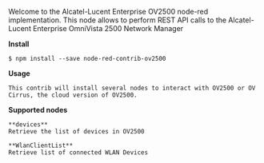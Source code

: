 
Welcome to the Alcatel-Lucent Enterprise OV2500 node-red implementation.
This node allows to perform REST API calls to the Alcatel-Lucent Enterprise OmniVista 2500 Network Manager

**Install**

`$ npm install --save node-red-contrib-ov2500`

**Usage**

 

```
This contrib will install several nodes to interact with OV2500 or OV Cirrus, the cloud version of OV2500. 

```

**Supported nodes**

```
**devices**
Retrieve the list of devices in OV2500
```
```
**WlanClientList** 
Retrieve list of connected WLAN Devices
```
